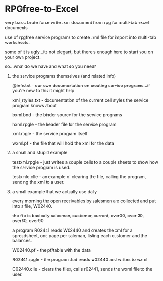 # RPGfree-to-Excel
very basic brute force write .xml document from rpg for multi-tab excel documents

use of rpgfree service programs to create .xml file for import into multi-tab worksheets.

some of it is ugly...its not elegant, but there's enough here to start you on your own project.

so...what do we have and what do you need?

1)  the service programs themselves (and related info)

    @info.txt - our own documentation on creating service programs...if you're new to this it might help
    
    xml_styles.txt - documentation of the current cell styles the service program knows about
    
    bxml.bnd - the binder source for the service programs
    
    hxml.rpgle - the header file for the service program
    
    xml.rpgle - the service program itself
    
    wxml.pf - the file that will hold the xml for the data

2)  a small and stupid example

    testxml.rpgle - just writes a couple cells to a couple sheets to show how the service program is used.
    
    testxmlc.clle - an example of clearing the file, calling the program, sending the xml to a user.
    
3)  a small example that we actually use daily

    every morning the open receivables by salesmen are collected and put into a file, W02440.
    
    the file is basically salesman, customer, current, over00, over 30, over60, over90
    
    a program R02441 reads W02440 and creates the xml for a spreadsheet, one page per saleman, listing each
    customer and the balances.
    
    W02440.pf - the pf/table with the data
    
    R02441.rpgle - the program that reads w02440 and writes to wxml
    
    C02440.clle - clears the files, calls r02441, sends the wxml file to the user.


